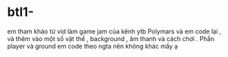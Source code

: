 # btl1-
em tham khảo từ vid làm game jam của kênh ytb Polymars và em code lại , và thêm vào một số vật thể , background , âm thanh và cách chơi . Phần player và ground em code theo ngta nên không khác mấy ạ
